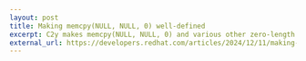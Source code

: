 ```yaml
---
layout: post
title: Making memcpy(NULL, NULL, 0) well-defined
excerpt: C2y makes memcpy(NULL, NULL, 0) and various other zero-length operations on null pointers well defined.
external_url: https://developers.redhat.com/articles/2024/12/11/making-memcpynull-null-0-well-defined
---
```

